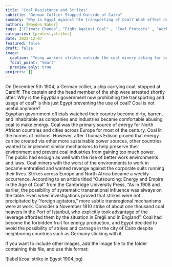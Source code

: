 ```yaml
---
title: "Coal Resistance and Strikes"
subtitle: "German Collier Stopped Outside of Cairo"
summary: "Why is Egypt against hte transporting of Coal? What effect does this have on other countries"
authors: [Hayden Baker]
tags: ["Climate Change", "Fight Against Coal" , "Coal Protests" , "Worker Strikes"]
categories: [protest,strikes]
date: 2022-12-07
featured: false
draft: false
image:
  caption: "Young workers strikes outside the coal minery asking for better working conditions."
  focal_point: "Smart"
  preview_only: true
projects: []
---
```

<p class="has-line-data" data-line-start="0" data-line-end="3">On December 5th 1904, a German collier, a ship carrying coal, stopped at Cardiff. The captain and the head member of the ship were arrested shortly after. Why is the Egyptian government now prohibiting the transporting and usage of coal? Is this just Egypt preventing the use of coal? Coal is not useful anymore?<br> Egyptian government officials watched their country become dirty, barren, and inhabitable as companies and industries became comfortable abusing coal to make energy. Coal was the primary source of energy for North African countries and cities across Europe for most of the century. Coal lit the homes of millions. However, after Thomas Edison proved that energy can be created via other more sustainable power sources, other countries wanted to implement similar mechanisms to help preserve their environment and prevent coal industries from gaining too much power.<br> The public had enough as well with the rise of better work environments and laws. Coal miners with the worst of the environments to work in became enthralled and wanted revenge against the corporate suits running their lives. Strikes across Europe and North Africa became a weekly occurrence. According to an article titled “Outsourcing: Energy and Empire in the Age of Coal” from the Cambridge University Press, “As in 1908 and earlier, the possibility of systematic transnational influence was always on the table. Even when investigations proved that strikes were not precipitated by “foreign agitators,” more subtle transregional mechanisms were at work. Consider a November 1910 strike of about one thousand coal heavers in the Port of Istanbul, who explicitly took advantage of the leverage afforded them by the situation in Ereģli and in England”. Coal had become the forbidden fruit for energy production, and Egypt decided to avoid the possibility of strikes and carnage in the city of Cairo despite neighboring countries such as Germany sticking with it.</p>

If you want to include other images, add the image file to the folder containing this file, and use this format:

![label](coal strike in Egypt 1904.jpg)
